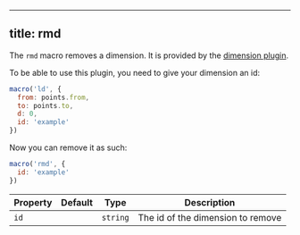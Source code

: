 ***

## title: rmd

The `rmd` macro removes a dimension.
It is provided by the [dimension plugin](/reference/plugins/dimension/).

To be able to use this plugin, you need to give your dimension an id:

```js
macro('ld', {
  from: points.from,
  to: points.to,
  d: 0,
  id: 'example'
})
```

Now you can remove it as such:

```js
macro('rmd', {
  id: 'example'
})
```

| Property | Default | Type     | Description |
|----------|---------|----------|-------------|
| `id`     |         | `string` | The id of the dimension to remove |
